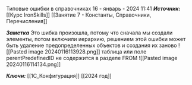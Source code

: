 
Типовые ошибки в справочниках
 16 - январь - 2024  11:41 
***Источник:***  [[Курс IronSkills]] [[Занятие 7 - Константы, Справочники, Перечисления]]

***Заметка*** 
Это шибка произошла, потому что сначала мы создали элементы, потом включили иерархию, решением этой ошибки может быть удаление предопределенных объектов и создания их заново
![[Pasted image 20240116113928.png]]
таблица или поле perentPredefinedID не содержится в разделе FROM 
![[Pasted image 20240116114134.png]]

***Ключи:*** [[1С_Конфигурация]] [[2024 год]]